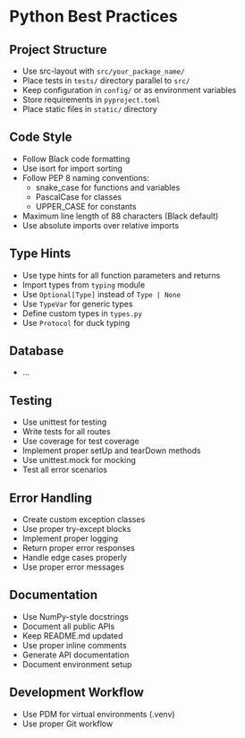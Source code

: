 # Python Best Practices

## Project Structure
- Use src-layout with `src/your_package_name/`
- Place tests in `tests/` directory parallel to `src/`
- Keep configuration in `config/` or as environment variables
- Store requirements in `pyproject.toml`
- Place static files in `static/` directory

## Code Style
- Follow Black code formatting
- Use isort for import sorting
- Follow PEP 8 naming conventions:
  - snake_case for functions and variables
  - PascalCase for classes
  - UPPER_CASE for constants
- Maximum line length of 88 characters (Black default)
- Use absolute imports over relative imports

## Type Hints
- Use type hints for all function parameters and returns
- Import types from `typing` module
- Use `Optional[Type]` instead of `Type | None`
- Use `TypeVar` for generic types
- Define custom types in `types.py`
- Use `Protocol` for duck typing

## Database
- ...

## Testing
- Use unittest for testing
- Write tests for all routes
- Use coverage for test coverage
- Implement proper setUp and tearDown methods
- Use unittest.mock for mocking
- Test all error scenarios

## Error Handling
- Create custom exception classes
- Use proper try-except blocks
- Implement proper logging
- Return proper error responses
- Handle edge cases properly
- Use proper error messages

## Documentation
- Use NumPy-style docstrings
- Document all public APIs
- Keep README.md updated
- Use proper inline comments
- Generate API documentation
- Document environment setup

## Development Workflow
- Use PDM for virtual environments (.venv)
- Use proper Git workflow
